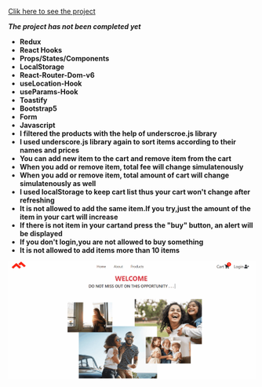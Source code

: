 [Clik here to see the project](https://e-commerce-project-liart.vercel.app/)

***The project has not been completed yet***

- __Redux__<br/>
- __React Hooks__ <br/>
- __Props/States/Components__<br/>
- __LocalStorage__<br>
- __React-Router-Dom-v6__<br/>
- __useLocation-Hook__<br/>
- __useParams-Hook__<br/>
- __Toastify__<br/>
- __Bootstrap5__<br/>
- __Form__<br/>
- __Javascript__<br/>
- __I filtered the products with the help of underscroe.js library__ <br/>
- __I used underscore.js library again to sort items according to their names and prices__<br/>
- __You can add new item to the cart and remove item from the cart__<br/>
- __When you add or remove item, total fee will change simulatenously__<br/>
- __When you add or remove item, total amount of cart will change simulatenously as well__<br/>
- __I used localStorage to keep cart list thus your cart won't change after refreshing__<br/>
- __It is not allowed to add the same item.If you try,just the amount of the item in your cart will increase__<br/>
- __If there is not item in your cartand press the "buy" button, an alert will be displayed__<br/>
- __If you don't login,you are not allowed to buy something__<br/>
- __It is not allowed to add items more than 10 items__<br/>

<div align="center"><img src="https://github.com/MehmetCakir1/e-commerceWithRedux/blob/master/e-commerceWithRedux.gif">
